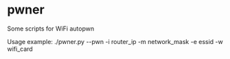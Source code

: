 pwner
=====

Some scripts for WiFi autopwn

Usage example:
./pwner.py  --pwn -i router_ip -m network_mask -e essid -w wifi_card
